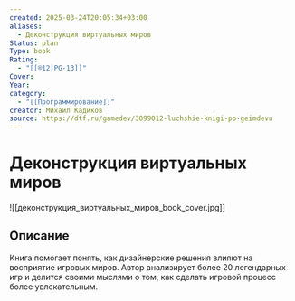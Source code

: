 ```yaml
---
created: 2025-03-24T20:05:34+03:00
aliases:
  - Деконструкция виртуальных миров
Status: plan
Type: book
Rating:
  - "[[®️12|PG-13]]"
Cover:
Year:
category:
  - "[[Программирование]]"
creator: Михаил Кадиков
source: https://dtf.ru/gamedev/3099012-luchshie-knigi-po-geimdevu
---
```


# Деконструкция виртуальных миров

![[деконструкция_виртуальных_миров_book_cover.jpg]]



## Описание

Книга помогает понять, как дизайнерские решения влияют на восприятие игровых миров. Автор анализирует более 20 легендарных игр и делится своими мыслями о том, как сделать игровой процесс более увлекательным.
